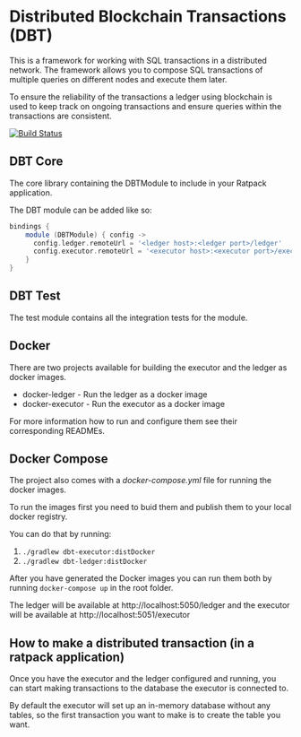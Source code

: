 # Distributed Blockchain Transactions (DBT)

This is a framework for working with SQL transactions in a distributed network. The framework allows you to compose SQL 
transactions of multiple queries on different nodes and execute them later. 

To ensure the reliability of the transactions a ledger using blockchain is used to keep track on ongoing transactions and
ensure queries within the transactions are consistent.

[![Build Status](https://travis-ci.org/devsoap/dbt.svg?branch=master)](https://travis-ci.org/devsoap/dbt)


## DBT Core

The core library containing the DBTModule to include in your Ratpack application. 

The DBT module can be added like so:

```groovy
bindings {
    module (DBTModule) { config ->
      config.ledger.remoteUrl = '<ledger host>:<ledger port>/ledger'
      config.executor.remoteUrl = '<executor host>:<executor port>/executor'
    }
}
```

## DBT Test

The test module contains all the integration tests for the module. 


## Docker

There are two projects available for building the executor and the ledger as docker images. 

* docker-ledger - Run the ledger as a docker image
* docker-executor - Run the executor as a docker image

For more information how to run and configure them see their corresponding READMEs.


## Docker Compose

The project also comes with a *docker-compose.yml* file for running the docker images. 

To run the images first you need to buid them and publish them to your local docker registry. 

You can do that by running:

1) ``./gradlew dbt-executor:distDocker``
2) ``./gradlew dbt-ledger:distDocker``

After you have generated the Docker images you can run them both by running ``docker-compose up`` in the root folder. 

The ledger will be available at http://localhost:5050/ledger and the executor 
will be available at http://localhost:5051/executor


## How to make a distributed transaction (in a ratpack application)

Once you have the executor and the ledger configured and running, you can start making transactions to the database 
the executor is connected to.

By default the executor will set up an in-memory database without any tables, so the first transaction you want to make
is to create the table you want.

